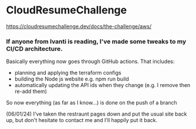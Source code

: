 # CloudResumeChallenge
https://cloudresumechallenge.dev/docs/the-challenge/aws/

### If anyone from Ivanti is reading, I've made some tweaks to my CI/CD architecture.

Basically everything now goes through GitHub actions.
That includes:
- planning and applying the terraform configs
- building the Node js website e.g. npm run build
- automatically updating the API ids when they change (e.g. I remove then re-add them)

So now everything (as far as I know...) is done on the push of a branch

(06/01/24) I've taken the restraunt pages down and put the usual site back up, but don't hesitate to contact me and I'll happily put it back.